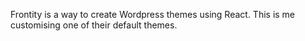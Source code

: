 Frontity is a way to create Wordpress themes using React. This is me customising one of their default themes.